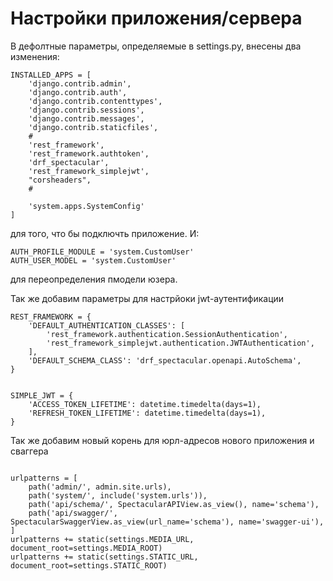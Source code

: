 # Настройки приложения/сервера


В дефолтные параметры, определяемые в settings.py, внесены два изменения:

```
INSTALLED_APPS = [
    'django.contrib.admin',
    'django.contrib.auth',
    'django.contrib.contenttypes',
    'django.contrib.sessions',
    'django.contrib.messages',
    'django.contrib.staticfiles',
    #
    'rest_framework',
    'rest_framework.authtoken',
    'drf_spectacular',
    'rest_framework_simplejwt',
    "corsheaders",
    #

    'system.apps.SystemConfig'
]
```

для того, что бы подключть приложение. И:

```
AUTH_PROFILE_MODULE = 'system.CustomUser'
AUTH_USER_MODEL = 'system.CustomUser'
```
для переопределения пмодели юзера.

Так же добавим параметры для настрйоки jwt-аутентификации

```
REST_FRAMEWORK = {
    'DEFAULT_AUTHENTICATION_CLASSES': [
        'rest_framework.authentication.SessionAuthentication',
        'rest_framework_simplejwt.authentication.JWTAuthentication',
    ],
    'DEFAULT_SCHEMA_CLASS': 'drf_spectacular.openapi.AutoSchema',
}


SIMPLE_JWT = {
    'ACCESS_TOKEN_LIFETIME': datetime.timedelta(days=1),
    'REFRESH_TOKEN_LIFETIME': datetime.timedelta(days=1),
}
```


Так же добавим новый корень для юрл-адресов нового приложения и сваггера

```

urlpatterns = [
    path('admin/', admin.site.urls),
    path('system/', include('system.urls')),
    path('api/schema/', SpectacularAPIView.as_view(), name='schema'),
    path('api/swagger/', SpectacularSwaggerView.as_view(url_name='schema'), name='swagger-ui'),
]
urlpatterns += static(settings.MEDIA_URL, document_root=settings.MEDIA_ROOT)
urlpatterns += static(settings.STATIC_URL, document_root=settings.STATIC_ROOT)



```